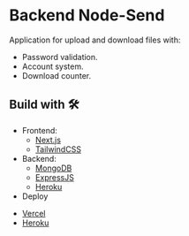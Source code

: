 # Backend Node-Send
Application for upload and download files with:
* Password validation.
* Account system.
* Download counter.

## Build with 🛠️
* Frontend:  
  - [Next.js](https://nextjs.org/)
  - [TailwindCSS](https://tailwindcss.com/)  
* Backend:  
  - [MongoDB](https://www.mongodb.com/)
  - [ExpressJS](https://expressjs.com/)   
  - [Heroku](https://vercel.com/)
* Deploy   
 - [Vercel](https://vercel.com/)
 - [Heroku](https://www.heroku.com/)
